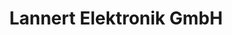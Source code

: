 ---
title: "Lannert Elektronik GmbH"
url: /reichelsheim-odenwald/lannert-elektronik-gmbh/
shop: Elektronik
---